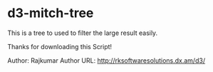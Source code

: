 # d3-mitch-tree
This is a tree to used to filter the large result easily.

Thanks for downloading this Script!

Author: Rajkumar
Author URL: http://rksoftwaresolutions.dx.am/d3/
